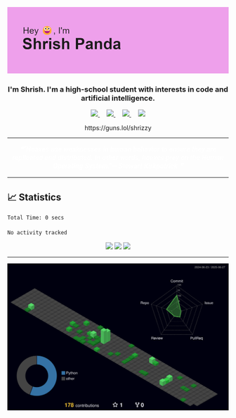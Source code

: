 ![Intro image](https://github.com/The-Indian-Coder-20/The-Indian-Coder-20/blob/master/header.png?raw=true)

<h3 align="center"> I'm Shrish. I'm a high-school student with interests in code and artificial intelligence. </h1>

<p align="center">
  <a href="https://www.python.org/">
    <img src="https://img.shields.io/badge/python-3670A0?style=for-the-badge&logo=python&logoColor=ffdd54" />
  </a>&nbsp;&nbsp;&nbsp;
  <a href="mailto:shrishpanda2@gmail.com">
    <img src="https://img.shields.io/badge/Gmail-D14836?style=for-the-badge&logo=gmail&logoColor=white" />
  </a>&nbsp;&nbsp;&nbsp;
  <a href="https://www.codewars.com/users/The-Indian-Coder-20">
    <img src="https://img.shields.io/badge/Codewars-B1361E?style=for-the-badge&logo=Codewars&logoColor=white" />
  </a>&nbsp;&nbsp;&nbsp;
  <a href="https://www.microsoft.com/en-us/windows">
    <img src="https://img.shields.io/badge/Windows%2011-%230079d5.svg?style=for-the-badge&logo=Windows%2011&logoColor=white" />
  </a>
</p>

<p align="center">
https://guns.lol/shrizzy
</p>

---

<p align="center" style="font-size: 16px; font-weight: bold; color: #FFFFFF; font-family: 'Roboto', sans-serif;">
  <a href="https://github.com/marketplace/actions/quote-readme" style="text-decoration: none; color: inherit;">
    <!--STARTS_HERE_QUOTE_README-->
<i>❝“Hoaxes use weaknesses in human behavior to ensure they are replicated and distributed.  In other words, hoaxes prey on the Human Operating System.”— Stewart Kirkpatrick   ❞</i>
<!--ENDS_HERE_QUOTE_README-->
  </a>
</p>

---

## 📈 Statistics
  <!--START_SECTION:waka-->

```txt
Total Time: 0 secs

No activity tracked
```

<!--END_SECTION:waka-->

<p align="center">
  <img src="http://github-profile-summary-cards.vercel.app/api/cards/profile-details?username=The-Indian-Coder-20&theme=synthwave">
  <img src="http://github-profile-summary-cards.vercel.app/api/cards/repos-per-language?username=The-Indian-Coder-20&theme=synthwave">
  <img src="http://github-profile-summary-cards.vercel.app/api/cards/stats?username=The-Indian-Coder-20&theme=synthwave">
</p>

---

![3D stats](./profile-3d-contrib/profile-night-green.svg)
